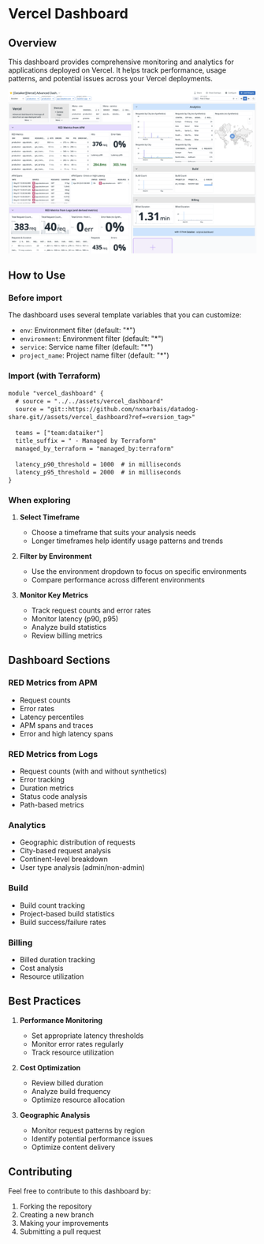 # Vercel Dashboard

## Overview

This dashboard provides comprehensive monitoring and analytics for applications deployed on Vercel. It helps track performance, usage patterns, and potential issues across your Vercel deployments.

![vercel dashboard](screenshot.png)

## How to Use

### Before import

The dashboard uses several template variables that you can customize:
- `env`: Environment filter (default: "*")
- `environment`: Environment filter (default: "*")
- `service`: Service name filter (default: "*")
- `project_name`: Project name filter (default: "*")

### Import (with Terraform)

```hcl
module "vercel_dashboard" {
  # source = "../../assets/vercel_dashboard"
  source = "git::https://github.com/nxnarbais/datadog-share.git//assets/vercel_dashboard?ref=<version_tag>"

  teams = ["team:dataiker"]
  title_suffix = " - Managed by Terraform"
  managed_by_terraform = "managed_by:terraform"

  latency_p90_threshold = 1000  # in milliseconds
  latency_p95_threshold = 2000  # in milliseconds
}
```

### When exploring

1. **Select Timeframe**
   - Choose a timeframe that suits your analysis needs
   - Longer timeframes help identify usage patterns and trends

2. **Filter by Environment**
   - Use the environment dropdown to focus on specific environments
   - Compare performance across different environments

3. **Monitor Key Metrics**
   - Track request counts and error rates
   - Monitor latency (p90, p95)
   - Analyze build statistics
   - Review billing metrics

## Dashboard Sections

### RED Metrics from APM
- Request counts
- Error rates
- Latency percentiles
- APM spans and traces
- Error and high latency spans

### RED Metrics from Logs
- Request counts (with and without synthetics)
- Error tracking
- Duration metrics
- Status code analysis
- Path-based metrics

### Analytics
- Geographic distribution of requests
- City-based request analysis
- Continent-level breakdown
- User type analysis (admin/non-admin)

### Build
- Build count tracking
- Project-based build statistics
- Build success/failure rates

### Billing
- Billed duration tracking
- Cost analysis
- Resource utilization

## Best Practices

1. **Performance Monitoring**
   - Set appropriate latency thresholds
   - Monitor error rates regularly
   - Track resource utilization

2. **Cost Optimization**
   - Review billed duration
   - Analyze build frequency
   - Optimize resource allocation

3. **Geographic Analysis**
   - Monitor request patterns by region
   - Identify potential performance issues
   - Optimize content delivery

## Contributing

Feel free to contribute to this dashboard by:
1. Forking the repository
2. Creating a new branch
3. Making your improvements
4. Submitting a pull request
